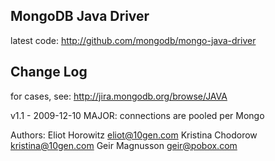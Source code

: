 ## MongoDB Java Driver ##

latest code: http://github.com/mongodb/mongo-java-driver

## Change Log ##

for cases, see: http://jira.mongodb.org/browse/JAVA

v1.1 - 2009-12-10
  MAJOR:
    connections are pooled per Mongo
    


Authors:
 Eliot Horowitz       eliot@10gen.com
 Kristina Chodorow    kristina@10gen.com
 Geir Magnusson       geir@pobox.com
 
